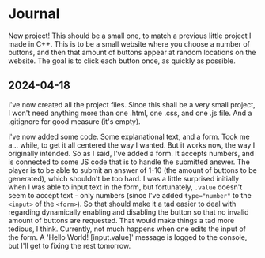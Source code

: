 Journal
========
New project! This should be a small one, to match a previous little project I made in C++. This is to be a small website where you choose a number of buttons, and then that amount of buttons appear at random locations on the website. The goal is to click each button once, as quickly as possible.

2024-04-18
-----------
I've now created all the project files. Since this shall be a very small project, I won't need anything more than one .html, one .css, and one .js file. And a .gitignore for good measure (it's empty).

I've now added some code. Some explanational text, and a form. Took me a... while, to get it all centered the way I wanted. But it works now, the way I originally intended. So as I said, I've added a form. It accepts numbers, and is connected to some JS code that is to handle the submitted answer. The player is to be able to submit an answer of 1-10 (the amount of buttons to be generated), which shouldn't be too hard. I was a little surprised initially when I was able to input text in the form, but fortunately, `.value` doesn't seem to accept text - only numbers (since I've added `type="number"` to the `<input>` of the `<form>`). So that should make it a tad easier to deal with regarding dynamically enabling and disabling the button so that no invalid amount of buttons are requested. That would make things a tad more tedious, I think. Currently, not much happens when one edits the input of the form. A 'Hello World! [input.value]' message is logged to the console, but I'll get to fixing the rest tomorrow.